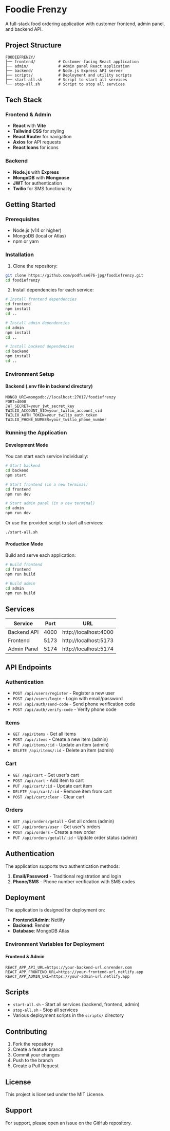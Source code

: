 # Foodie Frenzy

A full-stack food ordering application with customer frontend, admin panel, and backend API.

## Project Structure

```
FOODIEFRENZY/
├── frontend/          # Customer-facing React application
├── admin/             # Admin panel React application
├── backend/           # Node.js Express API server
├── scripts/           # Deployment and utility scripts
├── start-all.sh       # Script to start all services
└── stop-all.sh        # Script to stop all services
```

## Tech Stack

### Frontend & Admin

- **React** with **Vite**
- **Tailwind CSS** for styling
- **React Router** for navigation
- **Axios** for API requests
- **React Icons** for icons

### Backend

- **Node.js** with **Express**
- **MongoDB** with **Mongoose**
- **JWT** for authentication
- **Twilio** for SMS functionality

## Getting Started

### Prerequisites

- Node.js (v14 or higher)
- MongoDB (local or Atlas)
- npm or yarn

### Installation

1. Clone the repository:

```bash
git clone https://github.com/podfuse676-jpg/foodiefrenzy.git
cd foodiefrenzy
```

2. Install dependencies for each service:

```bash
# Install frontend dependencies
cd frontend
npm install
cd ..

# Install admin dependencies
cd admin
npm install
cd ..

# Install backend dependencies
cd backend
npm install
cd ..
```

### Environment Setup

#### Backend (.env file in backend directory)

```env
MONGO_URI=mongodb://localhost:27017/foodiefrenzy
PORT=4000
JWT_SECRET=your_jwt_secret_key
TWILIO_ACCOUNT_SID=your_twilio_account_sid
TWILIO_AUTH_TOKEN=your_twilio_auth_token
TWILIO_PHONE_NUMBER=your_twilio_phone_number
```

### Running the Application

#### Development Mode

You can start each service individually:

```bash
# Start backend
cd backend
npm start

# Start frontend (in a new terminal)
cd frontend
npm run dev

# Start admin panel (in a new terminal)
cd admin
npm run dev
```

Or use the provided script to start all services:

```bash
./start-all.sh
```

#### Production Mode

Build and serve each application:

```bash
# Build frontend
cd frontend
npm run build

# Build admin
cd admin
npm run build
```

## Services

| Service     | Port | URL                   |
| ----------- | ---- | --------------------- |
| Backend API | 4000 | http://localhost:4000 |
| Frontend    | 5173 | http://localhost:5173 |
| Admin Panel | 5174 | http://localhost:5174 |

## API Endpoints

### Authentication

- `POST /api/users/register` - Register a new user
- `POST /api/users/login` - Login with email/password
- `POST /api/auth/send-code` - Send phone verification code
- `POST /api/auth/verify-code` - Verify phone code

### Items

- `GET /api/items` - Get all items
- `POST /api/items` - Create a new item (admin)
- `PUT /api/items/:id` - Update an item (admin)
- `DELETE /api/items/:id` - Delete an item (admin)

### Cart

- `GET /api/cart` - Get user's cart
- `POST /api/cart` - Add item to cart
- `PUT /api/cart/:id` - Update cart item
- `DELETE /api/cart/:id` - Remove item from cart
- `POST /api/cart/clear` - Clear cart

### Orders

- `GET /api/orders/getall` - Get all orders (admin)
- `GET /api/orders/user` - Get user's orders
- `POST /api/orders` - Create a new order
- `PUT /api/orders/getall/:id` - Update order status (admin)

## Authentication

The application supports two authentication methods:

1. **Email/Password** - Traditional registration and login
2. **Phone/SMS** - Phone number verification with SMS codes

## Deployment

The application is designed for deployment on:

- **Frontend/Admin**: Netlify
- **Backend**: Render
- **Database**: MongoDB Atlas

### Environment Variables for Deployment

#### Frontend & Admin

```env
REACT_APP_API_URL=https://your-backend-url.onrender.com
REACT_APP_FRONTEND_URL=https://your-frontend-url.netlify.app
REACT_APP_ADMIN_URL=https://your-admin-url.netlify.app
```

## Scripts

- `start-all.sh` - Start all services (backend, frontend, admin)
- `stop-all.sh` - Stop all services
- Various deployment scripts in the `scripts/` directory

## Contributing

1. Fork the repository
2. Create a feature branch
3. Commit your changes
4. Push to the branch
5. Create a Pull Request

## License

This project is licensed under the MIT License.

## Support

For support, please open an issue on the GitHub repository.
